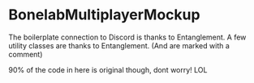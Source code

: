 # BonelabMultiplayerMockup

The boilerplate connection to Discord is thanks to Entanglement.
A few utility classes are thanks to Entanglement. (And are marked with a comment)

90% of the code in here is original though, dont worry! LOL
